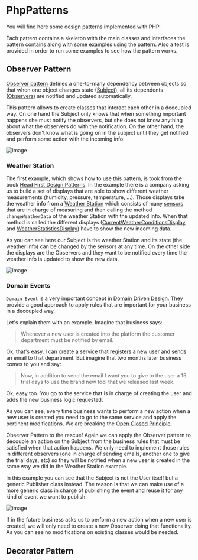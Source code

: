 # PhpPatterns

You will find here some design patterns implemented with PHP.

Each pattern contains a skeleton with the main classes and interfaces the pattern contains along with some examples using the pattern. Also a test is provided in order to run some examples to see how the pattern works.

## Observer Pattern
[Observer pattern](https://github.com/mgonzalezbaile/PhpPatterns/tree/master/src/PhpPatterns/Observer) defines a one-to-many dependency between objects so that when one object changes state ([Subject](https://github.com/mgonzalezbaile/PhpPatterns/blob/master/src/PhpPatterns/Observer/Subject.php#L4)), all its dependents ([Observers](https://github.com/mgonzalezbaile/PhpPatterns/blob/master/src/PhpPatterns/Observer/Observer.php)) are notified and updated automatically.

This pattern allows to create classes that interact each other in a deocupled way. On one hand the Subject only knows that when something important happens she must notify the observers, but she does not know anything about what the observers do with the notification. On the other hand, the observers don't know what is going on in the subject until they get notified and perform some action with the incoming info.

![image](https://cloud.githubusercontent.com/assets/1727504/14110752/6379f37c-f5b7-11e5-930b-91c8f4992a92.png)

### Weather Station
The first example, which shows how to use this pattern, is took from the book [Head First Design Patterns](http://shop.oreilly.com/product/9780596007126.do). In the example there is a company asking us to build a set of displays that are able to show different weather measurements (humidity, pressure, temperature, ...). Those displays take the weather info from a [Weather Station](https://github.com/mgonzalezbaile/PhpPatterns/tree/master/src/PhpPatterns/Observer/WeatherStation) which consists of many [sensors](https://github.com/mgonzalezbaile/PhpPatterns/blob/master/tests/PhpPatterns/Observer/WeatherStation/WeatherSensorsTest.php) that are in charge of measuring and then calling the method `changeWeatherData` of the weather Station with the updated info. When that method is called the different displays ([CurrentWeatherConditionsDisplay](https://github.com/mgonzalezbaile/PhpPatterns/blob/master/src/PhpPatterns/Observer/WeatherStation/CurrentWeatherConditionsDisplay.php) and [WeatherStatisticsDisplay](https://github.com/mgonzalezbaile/PhpPatterns/blob/master/src/PhpPatterns/Observer/WeatherStation/WeatherStatisticsDisplay.php)) have to show the new incoming data.

As you can see here our Subject is the weather Station and its state (the weather info) can be changed by the sensors at any time. On the other side the displays are the Observers and they want to be notified every time the weather info is updated to show the new data.

![image](https://cloud.githubusercontent.com/assets/1727504/14111669/245a0e44-f5bb-11e5-8374-8d719ab36f66.png)


### Domain Events
`Domain Event` is a very important concept in [Domain Driven Design](https://en.wikipedia.org/wiki/Domain-driven_design). They provide a good approach to apply rules that are important for your business in a decoupled way.

Let's explain them with an example. Imagine that business says: 

> Whenever a new user is created into the platform the customer department must be notified by email.

Ok, that's easy. I can create a service that registers a new user and sends an email to that department. But imagine that two months later business comes to you and say:

> Now, in addition to send the email I want you to give to the user a 15 trial days to use the brand new tool that we released last week.

Ok, easy too. You go to the service that is in charge of creating the user and adds the new business logic requested.

As you can see, every time business wants to perform a new action when a new user is created you need to go to the same service and apply the pertinent modifications. We are breaking the [Open Closed Principle](https://en.wikipedia.org/wiki/Open/closed_principle).

Observer Pattern to the rescue! Again we can apply the Observer pattern to decouple an action on the Subject from the business rules that must be satisfied when that action happens. We only need to implement those rules in different observers (one in charge of sending emails, another one to give the trial days, etc) so they will be notified when a new user is created in the same way we did in the Weather Station example.

In this example you can see that the Subject is not the User itself but a generic Publisher class instead. The reason is that we can make use of a more generic class in charge of publishing the event and reuse it for any kind of event we want to publish.

![image](https://cloud.githubusercontent.com/assets/1727504/14114274/e0afe050-f5c5-11e5-98ca-603f4ed4e24e.png)

If in the future business asks us to perform a new action when a new user is created, we will only need to create a new Observer doing that functionality. As you can see no modifications on existing classes would be needed.

## Decorator Pattern

